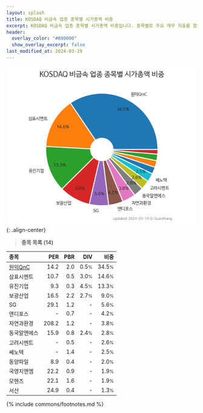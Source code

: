 ```yaml
---
layout: splash
title: KOSDAQ 비금속 업종 종목별 시가총액 비중
excerpt: KOSDAQ 비금속 업종 종목별 시가총액 비중입니다. 종목별로 주요 재무 지표를 함께 표시합니다.
header:
  overlay_color: "#800000"
  show_overlay_excerpt: false
last_modified_at: 2024-03-19
---
```



![KOSDAQ 비금속 업종 종목별 시가총액 비중](/stats/sector/images/kosdaq_업종_비금속_종목.png){: .align-center}


> **종목 목록 (14)**<a id="list"></a>

| **종목** | **PER** | **PBR** | **DIV** | **비중** |
| :------- | ------: | ------: | ------: | -------: |
| [원익QnC](/074600/) | 14.2 | 2.0 | 0.5<small>%</small> | 34.5<small>%</small> |
| 삼표시멘트 | 10.7 | 0.5 | 3.0<small>%</small> | 14.6<small>%</small> |
| 유진기업 | 9.3 | 0.3 | 4.5<small>%</small> | 13.3<small>%</small> |
| 보광산업 | 16.5 | 2.2 | 2.7<small>%</small> | 9.0<small>%</small> |
| SG | 29.1 | 1.2 | - | 5.6<small>%</small> |
| 앤디포스 | - | 0.7 | - | 4.2<small>%</small> |
| 자연과환경 | 208.2 | 1.2 | - | 3.8<small>%</small> |
| 동국알앤에스 | 15.9 | 0.8 | 2.4<small>%</small> | 2.8<small>%</small> |
| 고려시멘트 | - | 0.5 | - | 2.6<small>%</small> |
| 쎄노텍 | - | 1.4 | - | 2.5<small>%</small> |
| 동양파일 | 8.9 | 0.4 | - | 2.0<small>%</small> |
| 국영지앤엠 | 22.2 | 0.9 | - | 1.9<small>%</small> |
| 모헨즈 | 22.1 | 1.6 | - | 1.9<small>%</small> |
| 서산 | 24.9 | 0.4 | - | 1.3<small>%</small> |

{% include commons/footnotes.md %}